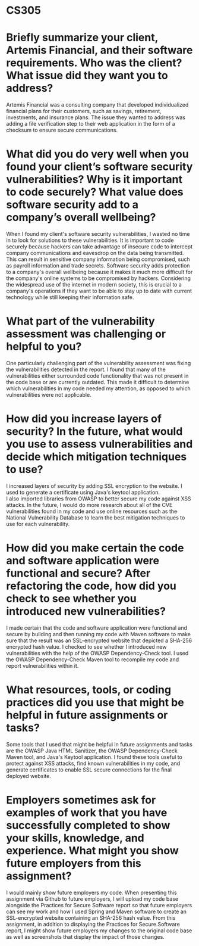 # CS305
# Briefly summarize your client, Artemis Financial, and their software requirements. Who was the client? What issue did they want you to address?
Artemis Financial was a consulting company that developed individualized financial plans for their customers, such as savings, retirement, investments, and insurance plans. 
The issue they wanted to address was adding a file verification step to their web application in the form of a checksum to ensure secure communications.

# What did you do very well when you found your client’s software security vulnerabilities? Why is it important to code securely? What value does software security add to a company’s overall wellbeing?
When I found my client's software security vulnerabilities, I wasted no time in to look for solutions to these vulnerabilities. 
It is important to code securely because hackers can take advantage of insecure code to intercept company communications and eavesdrop on the data being transmitted. This can result in sensitive company information being compromised, such as payroll information and trade secrets.
Software security adds protection to a company's overall wellbeing because it makes it much more difficult for the company's online systems to be compromised by hackers. Considering the widespread use of the internet in modern society, this is crucial to a company's operations if they want to be able to stay up to date with current technology while still keeping their information safe. 

# What part of the vulnerability assessment was challenging or helpful to you?
One particularly challenging part of the vulnerability assessment was fixing the vulnerabilities detected in the report. 
I found that many of the vulnerabilities either surrounded code functionality that was not present in the code base or are currently outdated. 
This made it difficult to determine which vulnerabilities in my code needed my attention, as opposed to which vulnerabilities were not applicable. 

# How did you increase layers of security? In the future, what would you use to assess vulnerabilities and decide which mitigation techniques to use?
I increased layers of security by adding SSL encryption to the website. I used  to generate a certificate using Java's keytool application.   
I also imported libraries from OWASP to better secure my code against XSS attacks. 
In the future, I would do more research about all of the CVE vulnerabilities found in my code and use online resources such as the National Vulnerability Database to learn the best mitigation techniques to use for each vulnerability. 

# How did you make certain the code and software application were functional and secure? After refactoring the code, how did you check to see whether you introduced new vulnerabilities?
I made certain that the code and software application were functional and secure by building and then running my code with Maven software to make sure that the result was an SSL-encrypted website that depicted a SHA-256 encrypted hash value.
I checked to see whether I introduced new vulnerabilities with the help of the OWASP Dependency-Check tool. I used the OWASP Dependency-Check Maven tool to recompile my code and report vulnerabilities within it.

# What resources, tools, or coding practices did you use that might be helpful in future assignments or tasks?
Some tools that I used that might be helpful in future assignments and tasks are the OWASP Java HTML Sanitizer, the OWASP Dependency-Check Maven tool, and Java's Keytool application.
I found these tools useful to protect against XSS attacks, find known vulnerabilities in my code, and generate certificates to enable SSL secure connections for the final deployed website. 

# Employers sometimes ask for examples of work that you have successfully completed to show your skills, knowledge, and experience. What might you show future employers from this assignment?
I would mainly show future employers my code. When presenting this assignment via Github to future employers, I will upload my code base alongside the Practices for Secure Software report so that future employers can see my work and how I used Spring and Maven software to create an SSL-encrypted website containing an SHA-256 hash value.
From this assignment, in addition to displaying the Practices for Secure Software report, I might show future employers my changes to the original code base as well as screenshots that display the impact of those changes.

